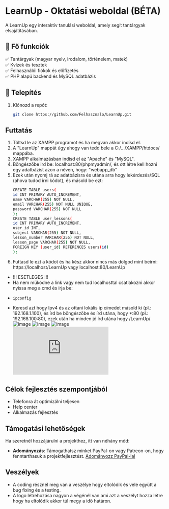 # LearnUp - Oktatási weboldal (BÉTA)
A LearnUp egy interaktív tanulási weboldal, amely segít tantárgyak elsajátításában.  

## 🌟 Fő funkciók  
✅ Tantárgyak (magyar nyelv, irodalom, történelem, matek)  
✅ Kvízek és tesztek  
✅ Felhasználói fiókok és előfizetés  
✅ PHP alapú backend és MySQL adatbázis  

## 🚀 Telepítés  
1. Klónozd a repót:  
   ```sh
   git clone https://github.com/Felhasznalo/LearnUp.git
## Futtatás
1. Töltsd le az XAMPP programot és ha megvan akkor indísd el.
2. A "LearnUp" mappát úgy ahogy van tedd bele a C:/.../XAMPP/htdocs/ mappába.
3. XAMPP alkalmazásban indísd el az "Apache" és "MySQL".
4. Bőngészőbe ird be: localhost:80/phpmyadmin/, és ott létre kell hozni egy adatbázist azon a néven, hogy: "webapp_db"
5. Ezek után nyomj rá az adatbázisra és utána arra hogy lekérdezés/SQL (ahova tudod irni kódot), és másold be ezt:
   ```sh
   CREATE TABLE users(
   id INT PRIMARY AUTO_INCREMENT,
   name VARCHAR(255) NOT NULL,
   email VARCHAR(255) NOT NULL UNIQUE,
   password VARCHAR(255) NOT NULL
   );
   CREATE TABLE user_lessons(
   id INT PRIMARY AUTO_INCREMENT,
   user_id INT,
   subject VARCHAR(255) NOT NULL,
   lesson_number VARCHAR(255) NOT NULL,
   lesson_page VARCHAR(255) NOT NULL,
   FOREIGN KEY (user_id) REFERENCES users(id)
   );
6. Futtasd le ezt a kódot és ha kész akkor nincs más dolgod mint beírni: https://localhost/LearnUp vagy localhost:80/LearnUp
- !!! ESETLEGES !!!
- Ha nem müködne a link vagy nem tud localhosttal csatlakozni akkor nyissa meg a cmd és irja be:
- ```sh
  ipconfig
- Keresd azt hogy Ipv4 és az ottani lokális ip címedet másold ki (pl.: 192.168.1.100), és írd be bőngészőbe és írd utána, hogy *:80 (pl.: 192.168.100:80), ezek után ha minden jó írd utána hogy /LearnUp/
![image](https://github.com/user-attachments/assets/cb94ec29-b30b-4273-aba3-92f568b332f2)
![image](https://github.com/user-attachments/assets/1b0092e7-6da0-4ed6-b707-aa47e5fde8b5)
![image](https://github.com/user-attachments/assets/50e27b11-baa8-4323-b62d-6ccd0d563936)
![image](http://www.kepfeltoltes.eu/view.php?filename=287IMG_1151.jpeg)
## Célok fejlesztés szempontjából
- Telefonra át optimizálni teljesen
- Help center
- Alkalmazás fejlesztés

## Támogatási lehetőségek
Ha szeretnél hozzájárulni a projekthez, itt van néhány mód:
- **Adományozás**: Támogathatsz minket PayPal-on vagy Patreon-on, hogy fenntarthasuk a projektfejlesztést.
[Adományozz PayPal-lal](https://paypal.me/jurjur062)

## Veszélyek
- A coding résznél meg van a veszélye hogy eltolódik és vele együtt a bug fixing és a testing.
- A logo létrehozása nagyon a végénél van ami azt a veszélyt hozza létre hogy ha eltolódik akkor túl megy a idő határon.

